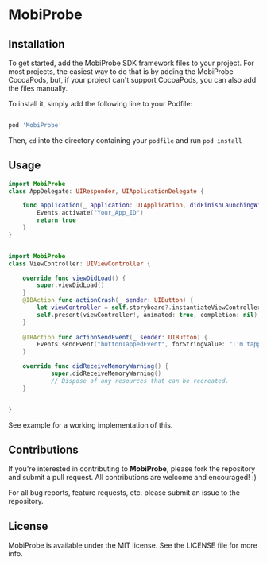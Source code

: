 # MobiProbe




## Installation

To get started, add the MobiProbe SDK framework files to your project. For most projects, the easiest way to do that is by adding the MobiProbe CocoaPods, but, if your project can't support CocoaPods, you can also add the files manually.

To install it, simply add the following line to your Podfile:

```ruby

pod 'MobiProbe'

```

Then, `cd` into the directory containing your `podfile` and run `pod install`

## Usage



```swift 
import MobiProbe
class AppDelegate: UIResponder, UIApplicationDelegate {

	func application(_ application: UIApplication, didFinishLaunchingWithOptions launchOptions: 	[UIApplicationLaunchOptionsKey: Any]?) -> Bool {
		Events.activate("Your_App_ID")
		return true
	}
}


import MobiProbe
class ViewController: UIViewController {

	override func viewDidLoad() {
		super.viewDidLoad()
	}
	@IBAction func actionCrash(_ sender: UIButton) {
		let viewController = self.storyboard?.instantiateViewController(withIdentifier: "ssdf")
		self.present(viewController!, animated: true, completion: nil)
	}
	
	@IBAction func actionSendEvent(_ sender: UIButton) {
		Events.sendEvent("buttonTappedEvent", forStringValue: "I'm tapped")
	}

	override func didReceiveMemoryWarning() {
			super.didReceiveMemoryWarning()
			// Dispose of any resources that can be recreated.
	}


}

```



See example for a working implementation of this.


## Contributions

If you're interested in contributing to **MobiProbe**, please fork the repository and submit a pull request. All contributions are welcome and encouraged! :)

For all bug reports, feature requests, etc. please submit an issue to the repository.

## License

MobiProbe is available under the MIT license. See the LICENSE file for more info.
